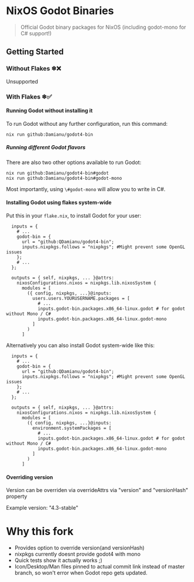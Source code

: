# NixOS Godot Binaries

> Official Godot binary packages for NixOS
(including godot-mono for C# support!)

## Getting Started

### Without Flakes ❄❌

Unsupported

### With Flakes ❄✅

#### Running Godot without installing it

To run Godot without any further configuration, run this command:

```
nix run github:Damianu/godot4-bin
```

##### Running different Godot flavors

There are also two other options available to run Godot:

```
nix run github:Damianu/godot4-bin#godot
nix run github:Damianu/godot4-bin#godot-mono
```

Most importantly, using `\#godot-mono` will allow you to write in C#.

#### Installing Godot using flakes system-wide

Put this in your `flake.nix`, to install Godot for your user:

```
  inputs = {
    # ...
    godot-bin = {
      url = "github:QDamianu/godot4-bin";
      inputs.nixpkgs.follows = "nixpkgs"; #Might prevent some OpenGL issues
    };
    # ...
  };

  outputs = { self, nixpkgs, ... }@attrs:
    nixosConfigurations.nixos = nixpkgs.lib.nixosSystem {
      modules = [
        ({ config, nixpkgs, ...}@inputs:
          users.users.YOURUSERNAME.packages = [
            # ...
            inputs.godot-bin.packages.x86_64-linux.godot # for godot without Mono / C#
            inputs.godot-bin.packages.x86_64-linux.godot-mono
          ]
        )
      ]
```

Alternatively you can also install Godot system-wide like this:

```
  inputs = {
    # ...
    godot-bin = {
      url = "github:QDamianu/godot4-bin";
      inputs.nixpkgs.follows = "nixpkgs"; #Might prevent some OpenGL issues
    };
    # ...
  };

  outputs = { self, nixpkgs, ... }@attrs:
    nixosConfigurations.nixos = nixpkgs.lib.nixosSystem {
      modules = [
        ({ config, nixpkgs, ...}@inputs:
          environment.systemPackages = [
            # ...
            inputs.godot-bin.packages.x86_64-linux.godot # for godot without Mono / C#
            inputs.godot-bin.packages.x86_64-linux.godot-mono
          ]
        )
      ]
```

#### Overriding version

Version can be overriden via overrideAttrs via "version" and "versionHash" property

Example version: "4.3-stable"

# Why this fork

- Provides option to override version(and versionHash)
- nixpkgs currently doesnt provide godot4 with mono
- Quick tests show it actually works ;)
- Icon/Desktop/Man files pinned to actual commit link instead of master branch, so won't error when Godot repo gets updated.